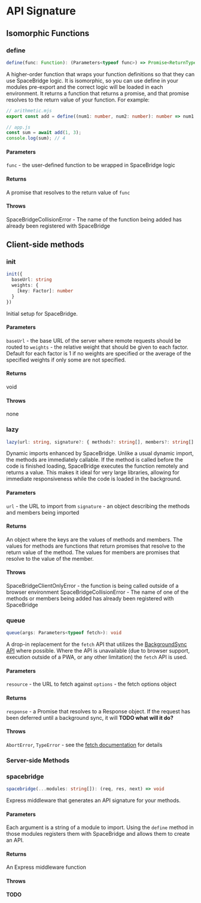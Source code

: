 # API Signature

## Isomorphic Functions

### define
```ts
define(func: Function): (Parameters<typeof func>) => Promise<ReturnType<typeof func>>
```
A higher-order function that wraps your function definitions so that they can use SpaceBridge logic. It is isomorphic, so you can use define in your modules pre-export and the correct logic will be loaded in each environment. It returns a function that returns a promise, and that promise resolves to the return value of your function. For example:

```ts
// arithmetic.mjs
export const add = define((num1: number, num2: number): number => num1 + num2); // TODO this function is anonymous

// app.js
const sum = await add(1, 3);
console.log(sum); // 4
```

#### Parameters
`func` - the user-defined function to be wrapped in SpaceBridge logic

#### Returns
A promise that resolves to the return value of `func`

#### Throws
SpaceBridgeCollisionError - The name of the function being added has already been registered with SpaceBridge

## Client-side methods

### init
```ts
init({
  baseUrl: string
  weights: {
    [key: Factor]: number
  }
})
```
Initial setup for SpaceBridge.

#### Parameters
`baseUrl` - the base URL of the server where remote requests should be routed to
`weights` - the relative weight that should be given to each factor. Default for each factor is 1 if no weights are specified or the average of the specified weights if only some are not specified.

#### Returns
void

#### Throws
none

### lazy
```ts
lazy(url: string, signature?: { methods?: string[], members?: string[] }): { typeof members[number]: Promise<any>; typeof methods[number]: (...any) => Promise<any> } 
```
Dynamic imports enhanced by SpaceBridge. Unlike a usual dynamic import, the methods are immediately callable. If the method is called before the code is finished loading, SpaceBridge executes the function remotely and returns a value. This makes it ideal for very large libraries, allowing for immediate responsiveness while the code is loaded in the background.

#### Parameters
`url` - the URL to import from
`signature` - an object describing the methods and members being imported

#### Returns
An object where the keys are the values of methods and members. The values for methods are functions that return promises that resolve to the return value of the method. The values for members are promises that resolve to the value of the member.

#### Throws
SpaceBridgeClientOnlyError - the function is being called outside of a browser environment
SpaceBridgeCollisionError - The name of one of the methods or members being added has already been registered with SpaceBridge

### queue
```ts
queue(args: Parameters<typeof fetch>): void
```

A drop-in replacement for the `fetch` API that utilizes the [BackgroundSync API](https://developer.mozilla.org/en-US/docs/Web/API/Background_Synchronization_API) where possible. Where the API is unavailable (due to browser support, execution outside of a PWA, or any other limitation) the `fetch` API is used.

#### Parameters
`resource` - the URL to fetch against
`options` - the fetch options object

#### Returns
`response` - a Promise that resolves to a Response object. If the request has been deferred until a background sync, it will **TODO what will it do?**

#### Throws
`AbortError`, `TypeError` - see the [fetch documentation](https://developer.mozilla.org/en-US/docs/Web/API/fetch) for details

### Server-side Methods

### spacebridge
```ts
spacebridge(...modules: string[]): (req, res, next) => void
```

Express middleware that generates an API signature for your methods. 

#### Parameters
Each argument is a string of a module to import. Using the `define` method in those modules registers them with SpaceBridge and allows them to create an API.

#### Returns 
An Express middleware function

#### Throws
**TODO**